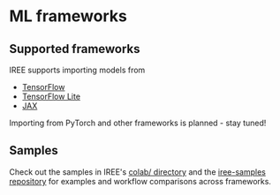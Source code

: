 # ML frameworks

## Supported frameworks

IREE supports importing models from

* [TensorFlow](./tensorflow.md)
* [TensorFlow Lite](./tensorflow-lite.md)
* [JAX](./jax.md)

Importing from PyTorch and other frameworks is planned - stay tuned!

## Samples

Check out the samples in IREE's
[colab/ directory](https://github.com/google/iree/tree/main/colab) and the
[iree-samples repository](https://github.com/google/iree-samples) for examples
and workflow comparisons across frameworks.
